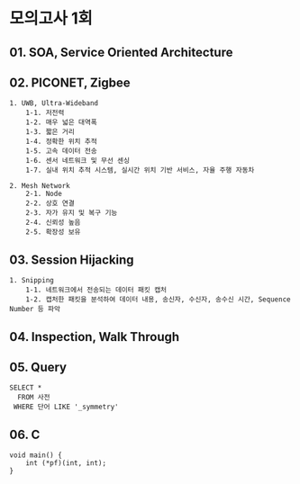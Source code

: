# 모의고사 1회

## 01. SOA, Service Oriented Architecture

## 02. PICONET, Zigbee

    1. UWB, Ultra-Wideband
        1-1. 저전력
        1-2. 매우 넓은 대역폭
        1-3. 짧은 거리
        1-4. 정확한 위치 추적
        1-5. 고속 데이터 전송
        1-6. 센서 네트워크 및 무선 센싱
        1-7. 실내 위치 추적 시스템, 실시간 위치 기반 서비스, 자율 주행 자동차

    2. Mesh Network
        2-1. Node
        2-2. 상호 연결
        2-3. 자가 유지 및 복구 기능
        2-4. 신뢰성 높음
        2-5. 확장성 보유

## 03. Session Hijacking

    1. Snipping
        1-1. 네트워크에서 전송되는 데이터 패킷 캡처
        1-2. 캡처한 패킷을 분석하여 데이터 내용, 송신자, 수신자, 송수신 시간, Sequence Number 등 파악

## 04. Inspection, Walk Through

## 05. Query

    SELECT *
      FROM 사전
     WHERE 단어 LIKE '_symmetry'

## 06. C

    void main() {
        int (*pf)(int, int);
    }


